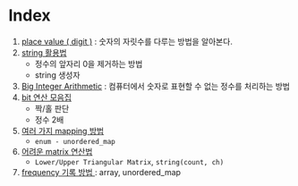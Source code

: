 # Index
1. [place value ( digit )](1_place_value(digit).md) : 숫자의 자릿수를 다루는 방법을 알아본다.
2. [string 활용법](2_string.md)
   - 정수의 앞자리 0을 제거하는 방법
   - string 생성자
3. [Big Integer Arithmetic](3_Big_Integer_Arithmetic.md) : 컴퓨터에서 숫자로 표현할 수 없는 정수를 처리하는 방법
4. [bit 연산 모음집](4_bitwise_operation.md)
   - 짝/홀 판단
   - 정수 2배
5. [여러 가지 mapping 방법](5_mapping.md)
   - `enum - unordered_map`
6. [어려운 matrix 연산법](6_matrix_operation.md)
   - `Lower/Upper Triangular Matrix`, `string(count, ch)`
7. [ frequency 기록 방법 ](7_frequency.md) : array, unordered_map